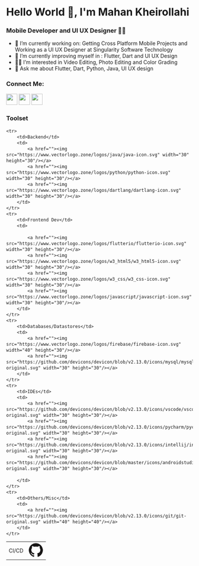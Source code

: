 # Hello World 👋, I'm Mahan Kheirollahi

### Mobile Developer and UI UX Designer 📱🎨

- 🔭 I’m currently working on: Getting Cross Platform Mobile Projects and Working as a UI UX Designer at Singularity Software Technology
- 🌱 I’m currently improving myself in : Flutter, Dart and UI UX Design
- 👨‍💻 I’m interested in Video Editing, Photo Editing and Color Grading
- 💬 Ask me about Flutter, Dart, Python, Java, UI UX design
### Connect Me:
<a href="https://www.linkedin.com/in/mahankheirollahi/"><img src="https://www.vectorlogo.zone/logos/linkedin/linkedin-icon.svg" width="30" height="30"/></a>
<a href="http://discordapp.com/users/746703516185395230"><img src="https://www.vectorlogo.zone/logos/discordapp/discordapp-tile.svg" width="30" height="30"/></a>
<a href="https://twitter.com/itsthemahan"><img src="https://www.vectorlogo.zone/logos/twitter/twitter-tile.svg" width="30" height="30"/></a>

### Toolset

<table>
        <td>CI/CD</td>
        <td>
            <a href=""><img src="https://github.com/devicons/devicon/blob/v2.13.0/icons/github/github-original.svg" width="40" height="40"/></a>
        </td>
    
    <tr>
        <td>Backend</td>
        <td>
            <a href=""><img src="https://www.vectorlogo.zone/logos/java/java-icon.svg" width="30" height="30"/></a>
            <a href=""><img src="https://www.vectorlogo.zone/logos/python/python-icon.svg" width="30" height="30"/></a>
            <a href=""><img src="https://www.vectorlogo.zone/logos/dartlang/dartlang-icon.svg" width="30" height="30"/></a>
        </td>
    </tr>
    <tr>
        <td>Frontend Dev</td>
        <td>
          
            <a href=""><img src="https://www.vectorlogo.zone/logos/flutterio/flutterio-icon.svg" width="30" height="30"/></a>
            <a href=""><img src="https://www.vectorlogo.zone/logos/w3_html5/w3_html5-icon.svg" width="30" height="30"/></a>
            <a href=""><img src="https://www.vectorlogo.zone/logos/w3_css/w3_css-icon.svg" width="30" height="30"/></a>
            <a href=""><img src="https://www.vectorlogo.zone/logos/javascript/javascript-icon.svg" width="30" height="30"/></a>
        </td>
    </tr>
    <tr>
        <td>Databases/Datastores</td>
        <td>
            <a href=""><img src="https://www.vectorlogo.zone/logos/firebase/firebase-icon.svg" width="40" height="30"/></a>
            <a href=""><img src="https://github.com/devicons/devicon/blob/v2.13.0/icons/mysql/mysql-original.svg" width="30" height="30"/></a>
        </td>
    </tr>
    <tr>
        <td>IDEs</td>
        <td>
            <a href=""><img src="https://github.com/devicons/devicon/blob/v2.13.0/icons/vscode/vscode-original.svg" width="30" height="30"/></a>
            <a href=""><img src="https://github.com/devicons/devicon/blob/v2.13.0/icons/pycharm/pycharm-original.svg" width="30" height="30"/></a>
            <a href=""><img src="https://github.com/devicons/devicon/blob/v2.13.0/icons/intellij/intellij-original.svg" width="30" height="30"/></a>
            <a href=""><img src="https://github.com/devicons/devicon/blob/master/icons/androidstudio/androidstudio-original.svg" width="30" height="30"/></a>
            
        </td>
    </tr>
    <tr>
        <td>Others/Misc</td>
        <td>
            <a href=""><img src="https://github.com/devicons/devicon/blob/v2.13.0/icons/git/git-original.svg" width="40" height="40"/></a>
        </td>
    </tr>
</table>

